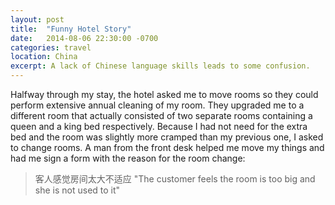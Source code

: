 ```yaml
---
layout: post
title:  "Funny Hotel Story"
date:   2014-08-06 22:30:00 -0700
categories: travel
location: China
excerpt: A lack of Chinese language skills leads to some confusion.
---
```

Halfway through my stay, the hotel asked me to move rooms so they could perform extensive annual cleaning of my room. They upgraded me to a different room that actually consisted of two separate rooms containing a queen and a king bed respectively. Because I had not need for the extra bed and the room was slightly more cramped than my previous one, I asked to change rooms. A man from the front desk helped me move my things and had me sign a form with the reason for the room change:

> 客人感觉房间太大不适应
> "The customer feels the room is too big and she is not used to it"

